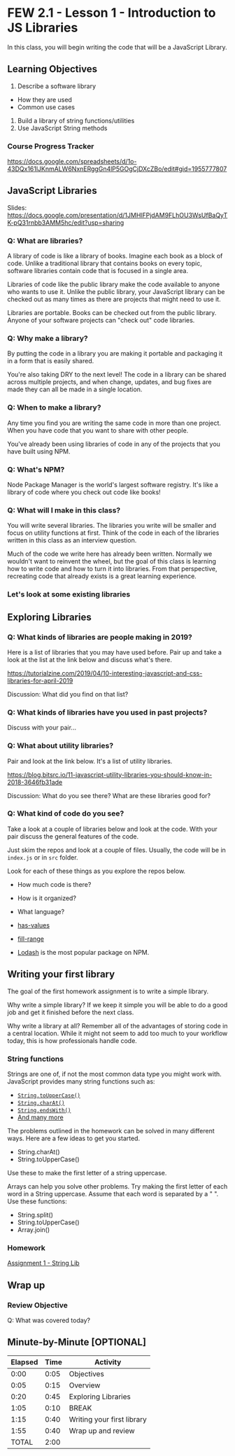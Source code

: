# FEW 2.1 - Lesson 1 - Introduction to JS Libraries

In this class, you will begin writing the code that will be a JavaScript Library.

## Learning Objectives

1. Describe a software library
  - How they are used
  - Common use cases
1. Build a library of string functions/utilities
1. Use JavaScript String methods

### Course Progress Tracker

https://docs.google.com/spreadsheets/d/1o-43DQx161lJKnmALW6NxnERggGn4lP5GOgCjDXcZBo/edit#gid=1955777807

## JavaScript Libraries

Slides: https://docs.google.com/presentation/d/1JMHlFPjdAM9FLhOU3WsUfBaQyTK-pQ31rnbb3AMM5hc/edit?usp=sharing

### Q: What are libraries?

A library of code is like a library of books. Imagine each book as a block of code. Unlike a traditional library that contains books on every topic, software libraries contain code that is focused in a single area.

Libraries of code like the public library make the code available to anyone who wants to use it. Unlike the public library, your JavaScript library can be checked out as many times as there are projects that might need to use it.

Libraries are portable. Books can be checked out from the public library. Anyone of your software projects can "check out" code libraries.  

### Q: Why make a library?

By putting the code in a library you are making it portable and packaging it in a form that is easily shared.

You're also taking DRY to the next level! The code in a library can be shared across multiple projects, and when change, updates, and bug fixes are made they can all be made in a single location.

### Q: When to make a library?

Any time you find you are writing the same code in more than one project. When you have code that you want to share with other people.

You've already been using libraries of code in any of the projects that you have built using NPM.

### Q: What's NPM?

Node Package Manager is the world's largest software registry. It's like a library of code where you check out code like books!

### Q: What will I make in this class?

You will write several libraries. The libraries you write will be smaller and focus on utility functions at first. Think of the code in each of the libraries written in this class as an interview question.

Much of the code we write here has already been written. Normally we wouldn't want to reinvent the wheel, but the goal of this class is learning how to write code and how to turn it into libraries. From that perspective, recreating code that already exists is a great learning experience.

### Let's look at  some existing libraries

## Exploring Libraries

### Q: What kinds of libraries are people making in 2019?

Here is a list of libraries that you may have used before. Pair up and take a look at the list at the link below and discuss what's there.

https://tutorialzine.com/2019/04/10-interesting-javascript-and-css-libraries-for-april-2019

Discussion: What did you find on that list?

### Q: What kinds of libraries have you used in past projects?

Discuss with your pair...

### Q: What about utility libraries?

Pair and look at the link below. It's a list of utility libraries.

https://blog.bitsrc.io/11-javascript-utility-libraries-you-should-know-in-2018-3646fb31ade

Discussion: What do you see there? What are these libraries good for?

### Q: What kind of code do you see?

Take a look at a couple of libraries below and look at the code. With your pair discuss the general features of the code.

Just skim the repos and look at a couple of files. Usually, the code will be in `index.js` or in `src` folder.

Look for each of these things as you explore the repos below.

- How much code is there?
- How is it organized?
- What language?

- [has-values](https://github.com/jonschlinkert/has-values)
- [fill-range](https://github.com/jonschlinkert/fill-range/blob/master/index.js)
- [Lodash](https://github.com/lodash/lodash) is the most popular package on NPM.

## Writing your first library

The goal of the first homework assignment is to write a simple library.

Why write a simple library? If we keep it simple you will be able to do a good job and get it finished before the next class.

Why write a library at all? Remember all of the advantages of storing code in a central location. While it might not seem to add too much to your workflow today, this is how professionals handle code.

### String functions

Strings are one of, if not the most common data type you might work with. JavaScript provides many string functions such as:

- [`String.toUpperCase()`](https://developer.mozilla.org/en-US/docs/Web/JavaScript/Reference/Global_Objects/String/toUpperCase)
- [`String.charAt()`](https://developer.mozilla.org/en-US/docs/Web/JavaScript/Reference/Global_Objects/String/charAt)
- [`String.endsWith()`](https://developer.mozilla.org/en-US/docs/Web/JavaScript/Reference/Global_Objects/String/endsWith)
- [And many more](https://developer.mozilla.org/en-US/docs/Web/JavaScript/Reference/Global_Objects/String)

The problems outlined in the homework can be solved in many different ways. Here are a few ideas to get you started.

- String.charAt()
- String.toUpperCase()

Use these to make the first letter of a string uppercase.

Arrays can help you solve other problems. Try making the first letter of each word in a String uppercase. Assume that each word is separated by a " ". Use these functions:

- String.split()
- String.toUpperCase()
- Array.join()

### Homework

[Assignment 1 - String Lib](../Assignments/assignment-1-string-lib.md)

## Wrap up

### Review Objective

Q: What was covered today?


## Minute-by-Minute [OPTIONAL]

| **Elapsed** | **Time**  | **Activity**              |
| ----------- | --------- | ------------------------- |
| 0:00        | 0:05      | Objectives                |
| 0:05        | 0:15      | Overview                  |
| 0:20        | 0:45      | Exploring Libraries       |
| 1:05        | 0:10      | BREAK                     |
| 1:15        | 0:40      | Writing your first library|
| 1:55        | 0:40      | Wrap up and review        |
| TOTAL       | 2:00      |                           |
